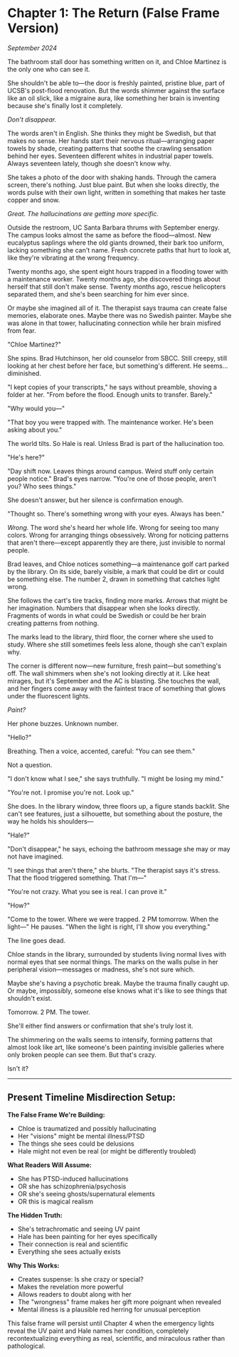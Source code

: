 # Chapter 1: The Return (False Frame Version)
*September 2024*

The bathroom stall door has something written on it, and Chloe Martinez is the only one who can see it.

She shouldn't be able to—the door is freshly painted, pristine blue, part of UCSB's post-flood renovation. But the words shimmer against the surface like an oil slick, like a migraine aura, like something her brain is inventing because she's finally lost it completely.

*Don't disappear.*

The words aren't in English. She thinks they might be Swedish, but that makes no sense. Her hands start their nervous ritual—arranging paper towels by shade, creating patterns that soothe the crawling sensation behind her eyes. Seventeen different whites in industrial paper towels. Always seventeen lately, though she doesn't know why.

She takes a photo of the door with shaking hands. Through the camera screen, there's nothing. Just blue paint. But when she looks directly, the words pulse with their own light, written in something that makes her taste copper and snow.

*Great. The hallucinations are getting more specific.*

Outside the restroom, UC Santa Barbara thrums with September energy. The campus looks almost the same as before the flood—almost. New eucalyptus saplings where the old giants drowned, their bark too uniform, lacking something she can't name. Fresh concrete paths that hurt to look at, like they're vibrating at the wrong frequency.

Twenty months ago, she spent eight hours trapped in a flooding tower with a maintenance worker. Twenty months ago, she discovered things about herself that still don't make sense. Twenty months ago, rescue helicopters separated them, and she's been searching for him ever since.

Or maybe she imagined all of it. The therapist says trauma can create false memories, elaborate ones. Maybe there was no Swedish painter. Maybe she was alone in that tower, hallucinating connection while her brain misfired from fear.

"Chloe Martinez?"

She spins. Brad Hutchinson, her old counselor from SBCC. Still creepy, still looking at her chest before her face, but something's different. He seems... diminished.

"I kept copies of your transcripts," he says without preamble, shoving a folder at her. "From before the flood. Enough units to transfer. Barely."

"Why would you—"

"That boy you were trapped with. The maintenance worker. He's been asking about you."

The world tilts. So Hale is real. Unless Brad is part of the hallucination too.

"He's here?"

"Day shift now. Leaves things around campus. Weird stuff only certain people notice." Brad's eyes narrow. "You're one of those people, aren't you? Who sees things."

She doesn't answer, but her silence is confirmation enough.

"Thought so. There's something wrong with your eyes. Always has been."

*Wrong.* The word she's heard her whole life. Wrong for seeing too many colors. Wrong for arranging things obsessively. Wrong for noticing patterns that aren't there—except apparently they are there, just invisible to normal people.

Brad leaves, and Chloe notices something—a maintenance golf cart parked by the library. On its side, barely visible, a mark that could be dirt or could be something else. The number 2, drawn in something that catches light wrong.

She follows the cart's tire tracks, finding more marks. Arrows that might be her imagination. Numbers that disappear when she looks directly. Fragments of words in what could be Swedish or could be her brain creating patterns from nothing.

The marks lead to the library, third floor, the corner where she used to study. Where she still sometimes feels less alone, though she can't explain why.

The corner is different now—new furniture, fresh paint—but something's off. The wall shimmers when she's not looking directly at it. Like heat mirages, but it's September and the AC is blasting. She touches the wall, and her fingers come away with the faintest trace of something that glows under the fluorescent lights.

*Paint?*

Her phone buzzes. Unknown number.

"Hello?"

Breathing. Then a voice, accented, careful: "You can see them."

Not a question.

"I don't know what I see," she says truthfully. "I might be losing my mind."

"You're not. I promise you're not. Look up."

She does. In the library window, three floors up, a figure stands backlit. She can't see features, just a silhouette, but something about the posture, the way he holds his shoulders—

"Hale?"

"Don't disappear," he says, echoing the bathroom message she may or may not have imagined.

"I see things that aren't there," she blurts. "The therapist says it's stress. That the flood triggered something. That I'm—"

"You're not crazy. What you see is real. I can prove it."

"How?"

"Come to the tower. Where we were trapped. 2 PM tomorrow. When the light—" He pauses. "When the light is right, I'll show you everything."

The line goes dead.

Chloe stands in the library, surrounded by students living normal lives with normal eyes that see normal things. The marks on the walls pulse in her peripheral vision—messages or madness, she's not sure which.

Maybe she's having a psychotic break. Maybe the trauma finally caught up. Or maybe, impossibly, someone else knows what it's like to see things that shouldn't exist.

Tomorrow. 2 PM. The tower.

She'll either find answers or confirmation that she's truly lost it.

The shimmering on the walls seems to intensify, forming patterns that almost look like art, like someone's been painting invisible galleries where only broken people can see them. But that's crazy.

Isn't it?

---

## Present Timeline Misdirection Setup:

**The False Frame We're Building:**
- Chloe is traumatized and possibly hallucinating
- Her "visions" might be mental illness/PTSD
- The things she sees could be delusions
- Hale might not even be real (or might be differently troubled)

**What Readers Will Assume:**
- She has PTSD-induced hallucinations
- OR she has schizophrenia/psychosis
- OR she's seeing ghosts/supernatural elements
- OR this is magical realism

**The Hidden Truth:**
- She's tetrachromatic and seeing UV paint
- Hale has been painting for her eyes specifically
- Their connection is real and scientific
- Everything she sees actually exists

**Why This Works:**
- Creates suspense: Is she crazy or special?
- Makes the revelation more powerful
- Allows readers to doubt along with her
- The "wrongness" frame makes her gift more poignant when revealed
- Mental illness is a plausible red herring for unusual perception

This false frame will persist until Chapter 4 when the emergency lights reveal the UV paint and Hale names her condition, completely recontextualizing everything as real, scientific, and miraculous rather than pathological.